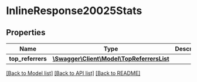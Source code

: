 # InlineResponse20025Stats

## Properties
Name | Type | Description | Notes
------------ | ------------- | ------------- | -------------
**top_referrers** | [**\Swagger\Client\Model\TopReferrersList**](TopReferrersList.md) |  | [optional] 

[[Back to Model list]](../README.md#documentation-for-models) [[Back to API list]](../README.md#documentation-for-api-endpoints) [[Back to README]](../README.md)

